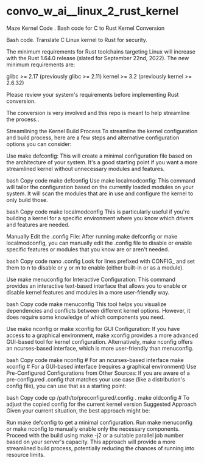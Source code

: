 # convo_w_ai__linux_2_rust_kernel

Maze Kernel Code . Bash code for C to Rust Kernel Conversion

Bash code. Translate C Linux kernel to Rust for security.

The minimum requirements for Rust toolchains targeting Linux will increase with the Rust 1.64.0 release (slated for September 22nd, 2022). The new minimum requirements are:

glibc >= 2.17 (previously glibc >= 2.11)
kernel >= 3.2 (previously kernel >= 2.6.32)


Please review your system's requirements before implementing Rust conversion. 

The conversion is very involved and this repo is meant to help streamline the process..

Streamlining the Kernel Build Process
To streamline the kernel configuration and build process, here are a few steps and alternative configuration options you can consider:

Use make defconfig: This will create a minimal configuration file based on the architecture of your system. It's a good starting point if you want a more streamlined kernel without unnecessary modules and features.

bash
Copy code
make defconfig
Use make localmodconfig: This command will tailor the configuration based on the currently loaded modules on your system. It will scan the modules that are in use and configure the kernel to only build those.

bash
Copy code
make localmodconfig
This is particularly useful if you're building a kernel for a specific environment where you know which drivers and features are needed.

Manually Edit the .config File: After running make defconfig or make localmodconfig, you can manually edit the .config file to disable or enable specific features or modules that you know are or aren't needed.

bash
Copy code
nano .config
Look for lines prefixed with CONFIG_ and set them to n to disable or y or m to enable (either built-in or as a module).

Use make menuconfig for Interactive Configuration: This command provides an interactive text-based interface that allows you to enable or disable kernel features and modules in a more user-friendly way.

bash
Copy code
make menuconfig
This tool helps you visualize dependencies and conflicts between different kernel options. However, it does require some knowledge of which components you need.

Use make nconfig or make xconfig for GUI Configuration: If you have access to a graphical environment, make xconfig provides a more advanced GUI-based tool for kernel configuration. Alternatively, make nconfig offers an ncurses-based interface, which is more user-friendly than menuconfig.

bash
Copy code
make nconfig  # For an ncurses-based interface
make xconfig  # For a GUI-based interface (requires a graphical environment)
Use Pre-Configured Configurations from Other Sources: If you are aware of a pre-configured .config that matches your use case (like a distribution's config file), you can use that as a starting point:

bash
Copy code
cp /path/to/preconfigured/.config .
make oldconfig  # To adjust the copied config for the current kernel version
Suggested Approach
Given your current situation, the best approach might be:

Run make defconfig to get a minimal configuration.
Run make menuconfig or make nconfig to manually enable only the necessary components.
Proceed with the build using make -j2 or a suitable parallel job number based on your server's capacity.
This approach will provide a more streamlined build process, potentially reducing the chances of running into resource limits.

